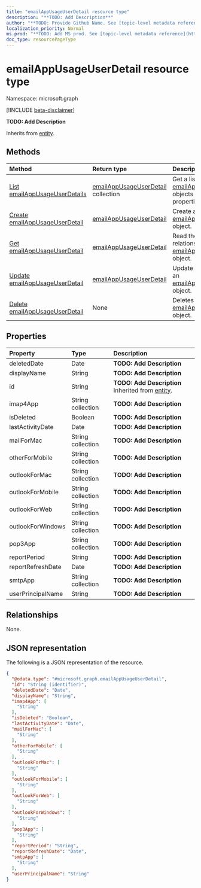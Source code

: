 ```yaml
---
title: "emailAppUsageUserDetail resource type"
description: "**TODO: Add Description**"
author: "**TODO: Provide Github Name. See [topic-level metadata reference](https://msgo.azurewebsites.net/add/document/guidelines/metadata.html#topic-level-metadata)**"
localization_priority: Normal
ms.prod: "**TODO: Add MS prod. See [topic-level metadata reference](https://msgo.azurewebsites.net/add/document/guidelines/metadata.html#topic-level-metadata)**"
doc_type: resourcePageType
---
```


# emailAppUsageUserDetail resource type

Namespace: microsoft.graph

[!INCLUDE [beta-disclaimer](../../includes/beta-disclaimer.md)]

**TODO: Add Description**


Inherits from [entity](../resources/entity.md).

## Methods
|Method|Return type|Description|
|:---|:---|:---|
|[List emailAppUsageUserDetails](../api/emailappusageuserdetail-list.md)|[emailAppUsageUserDetail](../resources/emailappusageuserdetail.md) collection|Get a list of the [emailAppUsageUserDetail](../resources/emailappusageuserdetail.md) objects and their properties.|
|[Create emailAppUsageUserDetail](../api/emailappusageuserdetail-create.md)|[emailAppUsageUserDetail](../resources/emailappusageuserdetail.md)|Create a new [emailAppUsageUserDetail](../resources/emailappusageuserdetail.md) object.|
|[Get emailAppUsageUserDetail](../api/emailappusageuserdetail-get.md)|[emailAppUsageUserDetail](../resources/emailappusageuserdetail.md)|Read the properties and relationships of an [emailAppUsageUserDetail](../resources/emailappusageuserdetail.md) object.|
|[Update emailAppUsageUserDetail](../api/emailappusageuserdetail-update.md)|[emailAppUsageUserDetail](../resources/emailappusageuserdetail.md)|Update the properties of an [emailAppUsageUserDetail](../resources/emailappusageuserdetail.md) object.|
|[Delete emailAppUsageUserDetail](../api/emailappusageuserdetail-delete.md)|None|Deletes an [emailAppUsageUserDetail](../resources/emailappusageuserdetail.md) object.|

## Properties
|Property|Type|Description|
|:---|:---|:---|
|deletedDate|Date|**TODO: Add Description**|
|displayName|String|**TODO: Add Description**|
|id|String|**TODO: Add Description** Inherited from [entity](../resources/entity.md).|
|imap4App|String collection|**TODO: Add Description**|
|isDeleted|Boolean|**TODO: Add Description**|
|lastActivityDate|Date|**TODO: Add Description**|
|mailForMac|String collection|**TODO: Add Description**|
|otherForMobile|String collection|**TODO: Add Description**|
|outlookForMac|String collection|**TODO: Add Description**|
|outlookForMobile|String collection|**TODO: Add Description**|
|outlookForWeb|String collection|**TODO: Add Description**|
|outlookForWindows|String collection|**TODO: Add Description**|
|pop3App|String collection|**TODO: Add Description**|
|reportPeriod|String|**TODO: Add Description**|
|reportRefreshDate|Date|**TODO: Add Description**|
|smtpApp|String collection|**TODO: Add Description**|
|userPrincipalName|String|**TODO: Add Description**|

## Relationships
None.

## JSON representation
The following is a JSON representation of the resource.
<!-- {
  "blockType": "resource",
  "keyProperty": "id",
  "@odata.type": "microsoft.graph.emailAppUsageUserDetail",
  "baseType": "microsoft.graph.entity",
  "openType": false
}
-->
``` json
{
  "@odata.type": "#microsoft.graph.emailAppUsageUserDetail",
  "id": "String (identifier)",
  "deletedDate": "Date",
  "displayName": "String",
  "imap4App": [
    "String"
  ],
  "isDeleted": "Boolean",
  "lastActivityDate": "Date",
  "mailForMac": [
    "String"
  ],
  "otherForMobile": [
    "String"
  ],
  "outlookForMac": [
    "String"
  ],
  "outlookForMobile": [
    "String"
  ],
  "outlookForWeb": [
    "String"
  ],
  "outlookForWindows": [
    "String"
  ],
  "pop3App": [
    "String"
  ],
  "reportPeriod": "String",
  "reportRefreshDate": "Date",
  "smtpApp": [
    "String"
  ],
  "userPrincipalName": "String"
}
```

